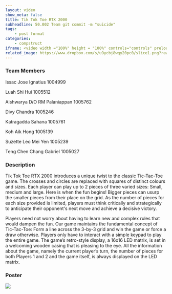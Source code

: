 ```yaml
---
layout: video
show_meta: false
title: Tik Tok Toe RTX 2000
subheadline: 50.002 Team git commit -m "suicide"
tags:
    - post format
categories:
    - compstruct
iframe: <video width ="100%" height = "100%" controls="controls" preload="metadata" src="https://www.dropbox.com/s/65f1l6xp0ehafea/1D%20Checkoff%204_%20Poster%20and%20Video_1D%2017_attempt_2022-04-18-20-48-24_50002_1D_Group_17_Video.mp4?raw=1#t=0.5"> Your browser does not support the HTML5 Video element.</video>
related_image: https://www.dropbox.com/s/u9ycbj8wqy20pc0/slice1.png?raw=1
---
```


### Team Members


Issac Jose Ignatius 1004999 

Luah Shi Hui 1005512 

Aishwarya D/O RM Palaniappan  1005762 

Divy Chandra 1005246 

Katragadda Sahana 1005761 

Koh Aik Hong 1005139 

Suzette Leo Mei Yen 1005239 

Teng Chen Chang Gabriel 1005027 

### Description

Tik Tok Toe RTX 2000 introduces a unique twist to the classic Tic-Tac-Toe game. The crosses and circles are replaced with squares of distinct colours and sizes. Each player can play up to 2 pieces of three varied sizes: Small, medium and large. Here is when the fun begins! Bigger pieces can usurp the smaller pieces from their place on the grid. As the number of pieces for each size provided is limited, players must think critically and strategically to anticipate their opponent's next move and achieve a decisive victory.

Players need not worry about having to learn new and complex rules that would dampen the fun. Our game maintains the fundamental concept of Tic-Tac-Toe: Form a line across the 3-by-3 grid and win the game or force a draw otherwise.
Players only have to interact with a simple keypad to play the entire game. The game’s retro-style display, a 16x16 LED matrix, is set in a welcoming wooden casing that is pleasing to the eye. All the information about the game, namely the current player’s turn, the number of pieces for both Players 1 and 2 and the game itself, is always displayed on the LED matrix.

### Poster

<img src="https://www.dropbox.com/s/d44tyk3e1ai1vl9/1D%20Checkoff%204_%20Poster%20and%20Video_1D%2017_attempt_2022-04-18-20-48-24_50.002%201D%20Group%2017%20Poster.png?raw=1" />
